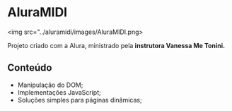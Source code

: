 # AluraMIDI

<img src="../aluramidi/images/AluraMIDI.png>

Projeto criado com a Alura, ministrado pela <strong>instrutora Vanessa Me Tonini.</strong>

## Conteúdo 
 - Manipulação do DOM;
 - Implementações JavaScript;
 - Soluções simples para páginas dinâmicas;